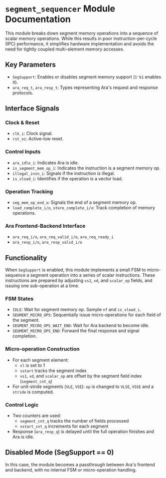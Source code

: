 # `segment_sequencer` Module Documentation

This module breaks down segment memory operations into a sequence of scalar memory operations. While this results in poor instruction-per-cycle (IPC) performance, it simplifies hardware implementation and avoids the need for tightly coupled multi-element memory accesses.

## Key Parameters

- `SegSupport`: Enables or disables segment memory support (`1'b1` enables it).
- `ara_req_t`, `ara_resp_t`: Types representing Ara's request and response protocols.

## Interface Signals

### Clock & Reset
- `clk_i`: Clock signal.
- `rst_ni`: Active-low reset.

### Control Inputs
- `ara_idle_i`: Indicates Ara is idle.
- `is_segment_mem_op_i`: Indicates the instruction is a segment memory op.
- `illegal_insn_i`: Signals if the instruction is illegal.
- `is_vload_i`: Identifies if the operation is a vector load.

### Operation Tracking
- `seg_mem_op_end_o`: Signals the end of a segment memory op.
- `load_complete_i/o`, `store_complete_i/o`: Track completion of memory operations.

### Ara Frontend-Backend Interface
- `ara_req_i/o`, `ara_req_valid_i/o`, `ara_req_ready_i`
- `ara_resp_i/o`, `ara_resp_valid_i/o`

## Functionality

When `SegSupport` is enabled, this module implements a small FSM to micro-sequence a segment operation into a series of scalar instructions. These instructions are prepared by adjusting `vs1`, `vd`, and `scalar_op` fields, and issuing one sub-operation at a time.

### FSM States

- `IDLE`: Wait for segment memory op. Sample `nf` and `is_vload_i`.
- `SEGMENT_MICRO_OPS`: Sequentially issue micro-operations for each field of the segment.
- `SEGMENT_MICRO_OPS_WAIT_END`: Wait for Ara backend to become idle.
- `SEGMENT_MICRO_OPS_END`: Forward the final response and signal completion.

### Micro-operation Construction

- For each segment element:
  - `vl` is set to 1
  - `vstart` tracks the segment index
  - `vs1`, `vd`, and `scalar_op` are offset by the segment field index (`segment_cnt_q`)
- For unit-stride segments (`VLE`, `VSE`): `op` is changed to `VLSE`, `VSSE` and a `stride` is computed.

### Control Logic

- Two counters are used:
  - `segment_cnt_q` tracks the number of fields processed
  - `vstart_cnt_q` increments for each segment
- Response (`ara_resp_q`) is delayed until the full operation finishes and Ara is idle.

## Disabled Mode (SegSupport == 0)

In this case, the module becomes a passthrough between Ara's frontend and backend, with no internal FSM or micro-operation handling.